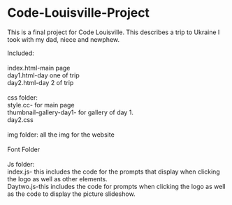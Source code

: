 # Code-Louisville-Project

This is a final project for Code Louisville. This describes a trip to Ukraine I took with my dad, niece and newphew. 

Included:<br><br>
    index.html-main page<br>
    day1.html-day one of trip<br>
    day2.html-day 2 of trip<br><br>
    css folder: <br>style.cc- for main page
                <br>thumbnail-gallery-day1- for gallery of day 1.<br>
                day2.css<br>
    <br>
    img folder: all the img for the website<br><br>
    Font Folder<br><br>
    Js folder: <br>
    index.js- this includes the code for the prompts that display when clicking the logo as well as other elements.<br>
    Daytwo.js-this includes the code for prompts when clicking the logo as well as the code to display the picture slideshow. 




